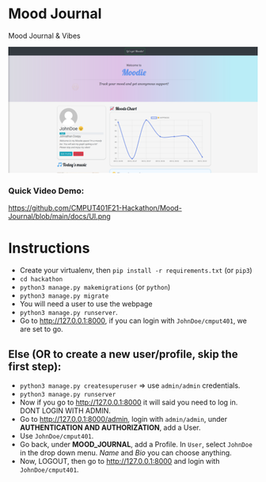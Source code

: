 # Mood Journal
Mood Journal &amp; Vibes

![alt text](https://github.com/CMPUT401F21-Hackathon/Mood-Journal/blob/main/docs/UI.png)

### Quick Video Demo:
https://github.com/CMPUT401F21-Hackathon/Mood-Journal/blob/main/docs/UI.png


# Instructions

- Create your virtualenv, then `pip install -r requirements.txt` (or `pip3`)
- `cd hackathon`
- `python3 manage.py makemigrations` (or `python`)
- `python3 manage.py migrate`
- You will need a user to use the webpage
- `python3 manage.py runserver`. 
- Go to http://127.0.0.1:8000, if you can login with `JohnDoe/cmput401`, we are set to go.

## Else (OR to create a new user/profile, skip the first step):

- `python3 manage.py createsuperuser` => use `admin/admin` credentials.
- `python3 manage.py runserver`
- Now if you go to http://127.0.0.1:8000 it will said you need to log in. DONT LOGIN WITH ADMIN.
- Go to http://127.0.0.1:8000/admin, login with `admin/admin`, under <b>AUTHENTICATION AND AUTHORIZATION</b>, add a User.
- Use `JohnDoe/cmput401`.
- Go back, under <b>MOOD_JOURNAL</b>, add a Profile. In `User`, select `JohnDoe` in the drop down menu. <i>Name</i> and <i>Bio</i> you can choose anything.
- Now, LOGOUT, then go to http://127.0.0.1:8000 and login with `JohnDoe/cmput401`. 
